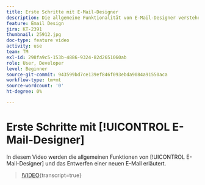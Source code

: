 ```yaml
---
title: Erste Schritte mit E-Mail-Designer
description: Die allgemeine Funktionalität von E-Mail-Designer verstehen und wie man eine E-Mail von Grund auf entwirft.
feature: Email Design
jira: KT-2391
thumbnail: 25912.jpg
doc-type: feature video
activity: use
team: TM
exl-id: 298fa9c5-153b-4886-9324-82d2651060ab
role: User, Developer
level: Beginner
source-git-commit: 943599bd7ce139ef846f093ebda9084a91550aca
workflow-type: tm+mt
source-wordcount: '0'
ht-degree: 0%

---
```


# Erste Schritte mit [!UICONTROL E-Mail-Designer]

In diesem Video werden die allgemeinen Funktionen von [!UICONTROL E-Mail-Designer] und das Entwerfen einer neuen E-Mail erläutert.

>[!VIDEO](https://video.tv.adobe.com/v/25912?learn=on){transcript=true}
